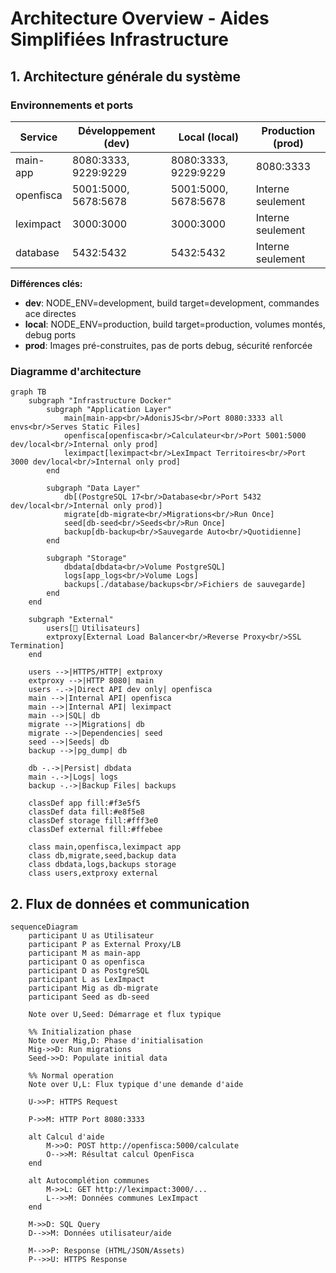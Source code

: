 # Architecture Overview - Aides Simplifiées Infrastructure

## 1. Architecture générale du système

### Environnements et ports

| Service | Développement (dev) | Local (local) | Production (prod) |
|---------|---------------------|---------------|-------------------|
| main-app | 8080:3333, 9229:9229 | 8080:3333, 9229:9229 | 8080:3333 |
| openfisca | 5001:5000, 5678:5678 | 5001:5000, 5678:5678 | Interne seulement |
| leximpact | 3000:3000 | 3000:3000 | Interne seulement |
| database | 5432:5432 | 5432:5432 | Interne seulement |

**Différences clés:**
- **dev**: NODE_ENV=development, build target=development, commandes ace directes
- **local**: NODE_ENV=production, build target=production, volumes montés, debug ports
- **prod**: Images pré-construites, pas de ports debug, sécurité renforcée

### Diagramme d'architecture

```mermaid
graph TB
    subgraph "Infrastructure Docker"
        subgraph "Application Layer"
            main[main-app<br/>AdonisJS<br/>Port 8080:3333 all envs<br/>Serves Static Files]
            openfisca[openfisca<br/>Calculateur<br/>Port 5001:5000 dev/local<br/>Internal only prod]
            leximpact[leximpact<br/>LexImpact Territoires<br/>Port 3000 dev/local<br/>Internal only prod]
        end
        
        subgraph "Data Layer"
            db[(PostgreSQL 17<br/>Database<br/>Port 5432 dev/local<br/>Internal only prod)]
            migrate[db-migrate<br/>Migrations<br/>Run Once]
            seed[db-seed<br/>Seeds<br/>Run Once]
            backup[db-backup<br/>Sauvegarde Auto<br/>Quotidienne]
        end
        
        subgraph "Storage"
            dbdata[dbdata<br/>Volume PostgreSQL]
            logs[app_logs<br/>Volume Logs]
            backups[./database/backups<br/>Fichiers de sauvegarde]
        end
    end
    
    subgraph "External"
        users[👥 Utilisateurs]
        extproxy[External Load Balancer<br/>Reverse Proxy<br/>SSL Termination]
    end
    
    users -->|HTTPS/HTTP| extproxy
    extproxy -->|HTTP 8080| main
    users -.->|Direct API dev only| openfisca
    main -->|Internal API| openfisca
    main -->|Internal API| leximpact
    main -->|SQL| db
    migrate -->|Migrations| db
    migrate -->|Dependencies| seed
    seed -->|Seeds| db
    backup -->|pg_dump| db
    
    db -.->|Persist| dbdata
    main -.->|Logs| logs
    backup -.->|Backup Files| backups
    
    classDef app fill:#f3e5f5
    classDef data fill:#e8f5e8
    classDef storage fill:#fff3e0
    classDef external fill:#ffebee
    
    class main,openfisca,leximpact app
    class db,migrate,seed,backup data
    class dbdata,logs,backups storage
    class users,extproxy external
```

## 2. Flux de données et communication

```mermaid
sequenceDiagram
    participant U as Utilisateur
    participant P as External Proxy/LB
    participant M as main-app
    participant O as openfisca
    participant D as PostgreSQL
    participant L as LexImpact
    participant Mig as db-migrate
    participant Seed as db-seed
    
    Note over U,Seed: Démarrage et flux typique
    
    %% Initialization phase
    Note over Mig,D: Phase d'initialisation
    Mig->>D: Run migrations
    Seed->>D: Populate initial data
    
    %% Normal operation
    Note over U,L: Flux typique d'une demande d'aide
    
    U->>P: HTTPS Request
    
    P->>M: HTTP Port 8080:3333
    
    alt Calcul d'aide
        M->>O: POST http://openfisca:5000/calculate
        O-->>M: Résultat calcul OpenFisca
    end
    
    alt Autocomplétion communes
        M->>L: GET http://leximpact:3000/...
        L-->>M: Données communes LexImpact
    end
    
    M->>D: SQL Query
    D-->>M: Données utilisateur/aide
    
    M-->>P: Response (HTML/JSON/Assets)
    P-->>U: HTTPS Response
```